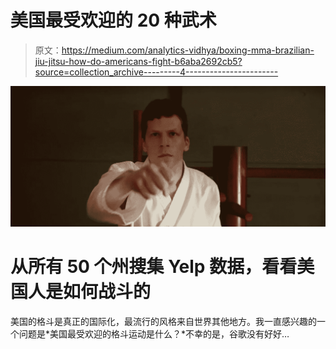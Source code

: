 # 美国最受欢迎的 20 种武术

> 原文：<https://medium.com/analytics-vidhya/boxing-mma-brazilian-jiu-jitsu-how-do-americans-fight-b6aba2692cb5?source=collection_archive---------4----------------------->

![](img/cf4d2b8713f0345f677745eaa02848d8.png)

# 从所有 50 个州搜集 Yelp 数据，看看美国人是如何战斗的

美国的格斗是真正的国际化，最流行的风格来自世界其他地方。我一直感兴趣的一个问题是*美国最受欢迎的格斗运动是什么？*不幸的是，谷歌没有好好…